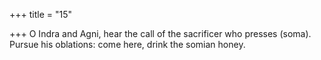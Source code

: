+++
title = "15"

+++
O Indra and Agni, hear the call of the sacrificer who presses (soma). Pursue his oblations: come here, drink the somian honey.  